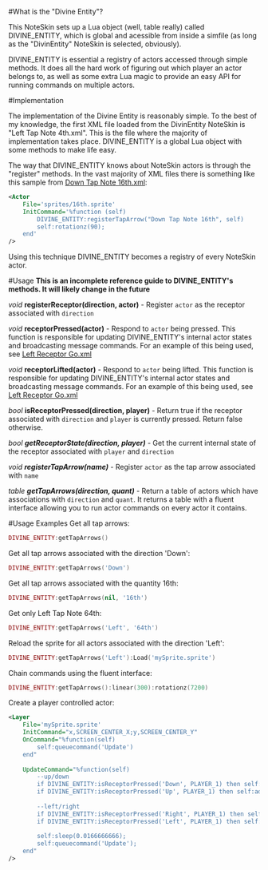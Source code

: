 #What is the "Divine Entity"?

This NoteSkin sets up a Lua object (well, table really) called DIVINE_ENTITY, which is global and acessible from inside a simfile (as long as the "DivinEntity" NoteSkin is selected, obviously).

DIVINE_ENTITY is essential a registry of actors accessed through simple methods. It does all the hard work of figuring out which player an actor belongs to, as well as some extra Lua magic to provide an easy API for running commands on multiple actors.

#Implementation

The implementation of the Divine Entity is reasonably simple. To the best of my knowledge, the first XML file loaded from the DivinEntity NoteSkin is "Left Tap Note 4th.xml". This is the file where the majority of implementation takes place. DIVINE_ENTITY is a global Lua object with some methods to make life easy.

The way that DIVINE_ENTITY knows about NoteSkin actors is through the "register" methods. In the vast majority of XML files there is something like this sample from [Down Tap Note 16th.xml](https://github.com/DivinElegy/DivinEntity-Noteskin/blob/de-wip/NoteSkins/dance/DivinEntity/Down%20Tap%20Note%2016th.xml):

```XML
<Actor
    File='sprites/16th.sprite'
    InitCommand='%function (self)
        DIVINE_ENTITY:registerTapArrow("Down Tap Note 16th", self)
        self:rotationz(90);
    end'
/>
```

Using this technique DIVINE_ENTITY becomes a registry of every NoteSkin actor.

#Usage
**This is an incomplete reference guide to DIVINE_ENTITY's methods. It will likely change in the future**

_void_ **registerReceptor(direction, actor)** - Register ```actor``` as the receptor associated with ```direction```

_void_ **receptorPressed(actor)** - Respond to ```actor``` being pressed. This function is responsible for updating DIVINE_ENTITY's internal actor states and broadcasting message commands. For an example of this being used, see [Left Receptor Go.xml](https://github.com/DivinElegy/DivinEntity-Noteskin/blob/de-wip/NoteSkins/dance/DivinEntity/Left%20Receptor%20Go.xml)

_void_ **receptorLifted(actor)** - Respond to ```actor``` being lifted. This function is responsible for updating DIVINE_ENTITY's internal actor states and broadcasting message commands. For an example of this being used, see [Left Receptor Go.xml](https://github.com/DivinElegy/DivinEntity-Noteskin/blob/de-wip/NoteSkins/dance/DivinEntity/Left%20Receptor%20Go.xml)

_bool_ **isReceptorPressed(direction, player)** - Return true if the receptor associated with ```direction``` and ```player``` is currently pressed. Return false otherwise.

_bool_ ***getReceptorState(direction, player)*** - Get the current internal state of the receptor associated with ```player``` and ```direction```

_void_ ***registerTapArrow(name)*** - Register ```actor``` as the tap arrow associated with ```name```

_table_ ***getTapArrows(direction, quant)*** - Return a table of actors which have associations with ```direction``` and ```quant```. It returns a table with a fluent interface allowing you to run actor commands on every actor it contains.

#Usage Examples
Get all tap arrows:

```Lua
DIVINE_ENTITY:getTapArrows()
```

Get all tap arrows associated with the direction 'Down':

```Lua
DIVINE_ENTITY:getTapArrows('Down')
```

Get all tap arrows associated with the quantity 16th:

```Lua
DIVINE_ENTITY:getTapArrows(nil, '16th')
```

Get only Left Tap Note 64th:

```Lua
DIVINE_ENTITY:getTapArrows('Left', '64th')
```

Reload the sprite for all actors associated with the direction 'Left':

```Lua
DIVINE_ENTITY:getTapArrows('Left'):Load('mySprite.sprite')
```

Chain commands using the fluent interface:

```Lua
DIVINE_ENTITY:getTapArrows():linear(300):rotationz(7200)
```

Create a player controlled actor:

```XML
<Layer
    File='mySprite.sprite'
    InitCommand="x,SCREEN_CENTER_X;y,SCREEN_CENTER_Y"
    OnCommand="%function(self)
        self:queuecommand('Update')
    end"
               
    UpdateCommand="%function(self)
        --up/down
        if DIVINE_ENTITY:isReceptorPressed('Down', PLAYER_1) then self:addy(1)  end
        if DIVINE_ENTITY:isReceptorPressed('Up', PLAYER_1) then self:addy(-1) end
                   
        --left/right
        if DIVINE_ENTITY:isReceptorPressed('Right', PLAYER_1) then self:addx(1) end
        if DIVINE_ENTITY:isReceptorPressed('Left', PLAYER_1) then self:addx(-1) end
                       
        self:sleep(0.0166666666);
        self:queuecommand('Update');
    end"
/>
```
